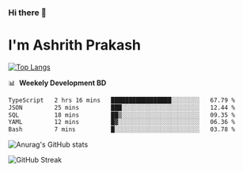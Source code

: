 ### Hi there 👋
# I'm Ashrith Prakash

[![Top Langs](https://github-readme-stats.vercel.app/api/top-langs/?username=xxcheckmatexx&count_private=true&include_all_commits=true&show_icons=true&line_height=20&title_color=FFFFFF&icon_color=FFFFFF&text_color=FFFFFF&bg_color=0D1117&langs_count=8)](https://github.com/anuraghazra/github-readme-stats)

📊 &nbsp;**Weekely Development BD**

<!--START_SECTION:waka-->

```txt
TypeScript   2 hrs 16 mins   █████████████████░░░░░░░░   67.79 %
JSON         25 mins         ███░░░░░░░░░░░░░░░░░░░░░░   12.44 %
SQL          18 mins         ██▒░░░░░░░░░░░░░░░░░░░░░░   09.35 %
YAML         12 mins         █▓░░░░░░░░░░░░░░░░░░░░░░░   06.36 %
Bash         7 mins          █░░░░░░░░░░░░░░░░░░░░░░░░   03.78 %
```

<!--END_SECTION:waka-->

![Anurag's GitHub stats](https://github-readme-stats.vercel.app/api?username=xxcheckmatexx&count_private=true&show_icons=true&theme=merko)  

![GitHub Streak](http://github-readme-streak-stats.herokuapp.com?user=xxcheckmatexx&theme=merko&hide_border=true&date_format=M%20j%5B%2C%20Y%5D&fire=DD0E0B)
<br/>
